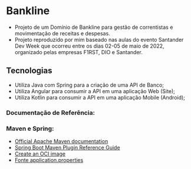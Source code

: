 # Bankline

* Projeto de um Domínio de Bankline para gestão de correntistas e movimentação de receitas e despesas.
* Projeto reproduzido por mim baseado nas aulas do evento Santander Dev Week que ocorreu entre os dias 02-05 de maio de 2022, organizado pelas empresas F1RST, DIO e Santander.

## Tecnologias

* Utiliza Java com Spring para a criação de uma API de Banco;
* Utiliza Angular para consumir a API em uma aplicação Web (Site);
* Utiliza Kotlin para consumir a API em uma aplicação Mobile (Android);

### Documentação de Referência:

### Maven e Spring:
* [Official Apache Maven documentation](https://maven.apache.org/guides/index.html)
* [Spring Boot Maven Plugin Reference Guide](https://docs.spring.io/spring-boot/docs/2.6.7/maven-plugin/reference/html/)
* [Create an OCI image](https://docs.spring.io/spring-boot/docs/2.6.7/maven-plugin/reference/html/#build-image)
* [Fonte application.properties](https://mkyong.com/spring-boot/spring-boot-spring-data-jpa-postgresql/)